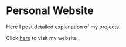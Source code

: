 # Personal Website
Here I post detailed explanation of my projects.

Click <a href="https://sushantpatrikar.github.io">here</a> to visit my website .
